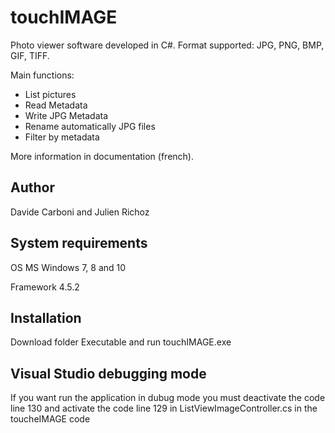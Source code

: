 # touchIMAGE
Photo viewer software developed in C#. Format supported: JPG, PNG, BMP, GIF, TIFF.

Main functions:
+ List pictures
+ Read Metadata
+ Write JPG Metadata
+ Rename automatically JPG files
+ Filter by metadata

More information in documentation (french).
## Author
Davide Carboni and Julien Richoz
## System requirements
OS MS Windows 7, 8 and 10

Framework 4.5.2
## Installation
Download folder Executable and run touchIMAGE.exe

## Visual Studio debugging mode
If you want run the application in dubug mode you must deactivate the code line 130 and activate the code line 129 in ListViewImageController.cs in the toucheIMAGE code
